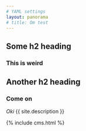 ```yaml
---
# YAML settings
layout: panorama
# title: Om test
---
```



## Some h2 heading 

### This is weird

## Another h2 heading

### Come on

*Oki*
{{ site.description }}

{% include cms.html %}
